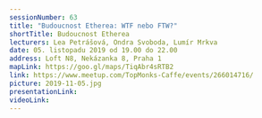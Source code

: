 ```yaml
---
sessionNumber: 63
title: "Budoucnost Etherea: WTF nebo FTW?"
shortTitle: Budoucnost Etherea
lecturers: Lea Petrášová, Ondra Svoboda, Lumír Mrkva
date: 05. listopadu 2019 od 19.00 do 22.00
address: Loft N8, Nekázanka 8, Praha 1
mapLink: https://goo.gl/maps/TiqAbr4sRTB2
link: https://www.meetup.com/TopMonks-Caffe/events/266014716/
picture: 2019-11-05.jpg
presentationLink:
videoLink:
---
```

